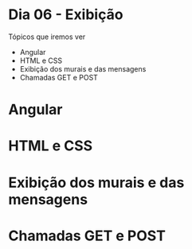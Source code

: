 
# Dia 06 - Exibição

Tópicos que iremos ver

* Angular
* HTML e CSS
* Exibição dos murais e das mensagens
* Chamadas GET e POST

# Angular

# HTML e CSS

# Exibição dos murais e das mensagens

# Chamadas GET e POST